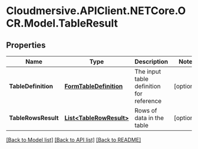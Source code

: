 # Cloudmersive.APIClient.NETCore.OCR.Model.TableResult
## Properties

Name | Type | Description | Notes
------------ | ------------- | ------------- | -------------
**TableDefinition** | [**FormTableDefinition**](FormTableDefinition.md) | The input table definition for reference | [optional] 
**TableRowsResult** | [**List&lt;TableRowResult&gt;**](TableRowResult.md) | Rows of data in the table | [optional] 

[[Back to Model list]](../README.md#documentation-for-models) [[Back to API list]](../README.md#documentation-for-api-endpoints) [[Back to README]](../README.md)

